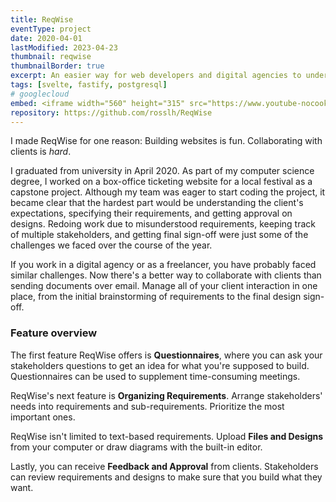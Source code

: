 ```yaml
---
title: ReqWise
eventType: project
date: 2020-04-01
lastModified: 2023-04-23
thumbnail: reqwise
thumbnailBorder: true
excerpt: An easier way for web developers and digital agencies to understand their customer's needs. Brainstorm requirements, propose designs, and get stakeholder sign-off.
tags: [svelte, fastify, postgresql]
# googlecloud
embed: <iframe width="560" height="315" src="https://www.youtube-nocookie.com/embed/xrtc45-qvG0" title="YouTube video player" frameborder="0" allow="accelerometer; autoplay; clipboard-write; encrypted-media; gyroscope; picture-in-picture" allowfullscreen></iframe>
repository: https://github.com/rosslh/ReqWise
---
```


I made ReqWise for one reason: Building websites is fun. Collaborating with clients is _hard_.

I graduated from university in April 2020. As part of my computer science degree, I worked on a box-office ticketing website for a local festival as a capstone project. Although my team was eager to start coding the project, it became clear that the hardest part would be understanding the client's expectations, specifying their requirements, and getting approval on designs. Redoing work due to misunderstood requirements, keeping track of multiple stakeholders, and getting final sign-off were just some of the challenges we faced over the course of the year.

If you work in a digital agency or as a freelancer, you have probably faced similar challenges. Now there's a better way to collaborate with clients than sending documents over email. Manage all of your client interaction in one place, from the initial brainstorming of requirements to the final design sign-off.

### Feature overview

The first feature ReqWise offers is **Questionnaires**, where you can ask your stakeholders questions to get an idea for what you're supposed to build. Questionnaires can be used to supplement time-consuming meetings.

ReqWise's next feature is **Organizing Requirements**. Arrange stakeholders' needs into requirements and sub-requirements. Prioritize the most important ones.

ReqWise isn't limited to text-based requirements. Upload **Files and Designs** from your computer or draw diagrams with the built-in editor.

Lastly, you can receive **Feedback and Approval** from clients. Stakeholders can review requirements and designs to make sure that you build what they want.
